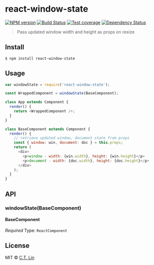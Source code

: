 # react-window-state

[![NPM version][npm-image]][npm-url]
[![Build Status][travis-image]][travis-url]
[![Test coverage][coveralls-image]][coveralls-url]
[![Dependency Status][david_img]][david_site]

> Pass updated window width and height as props on resize


## Install

```
$ npm install react-window-state
```


## Usage

```js
var windowState = require('react-window-state');

const WrappedComponent = windowState(BaseComponent);

class App extends Component {
  render() {
    return <WrappedComponent />;
  }
}

class BaseComponent extends Component {
  render() {
    // retrieve updated window, document state from props
    const { window: win, document: doc } = this.props;
    return (
      <div>
        <p>window - width: {win.width}, height: {win.height}</p>
        <p>document - width: {doc.width}, height: {doc.height}</p>
      </div>
    );
  }
}
```

## API

### windowState(BaseComponent)

#### BaseComponent

*Required*
Type: `ReactComponent`


## License

MIT © [C.T. Lin](https://github.com/chentsulin/react-window-state)

[npm-image]: https://badge.fury.io/js/react-window-state.svg
[npm-url]: https://npmjs.org/package/react-window-state
[travis-image]: https://travis-ci.org/chentsulin/react-window-state.svg
[travis-url]: https://travis-ci.org/chentsulin/react-window-state
[coveralls-image]: https://coveralls.io/repos/chentsulin/react-window-state/badge.svg?branch=master&service=github
[coveralls-url]: https://coveralls.io/r/chentsulin/react-window-state?branch=master
[david_img]: https://david-dm.org/chentsulin/react-window-state.svg
[david_site]: https://david-dm.org/chentsulin/react-window-state

